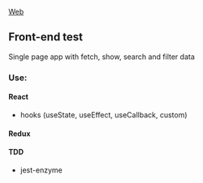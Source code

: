 [Web] 
## Front-end test

Single page app with fetch, show, search and filter data

### Use:

#### React

- hooks (useState, useEffect, useCallback, custom)

#### Redux

#### TDD

- jest-enzyme

[Web]: https://alekseikorolev.github.io/AXA-front-end-test/
